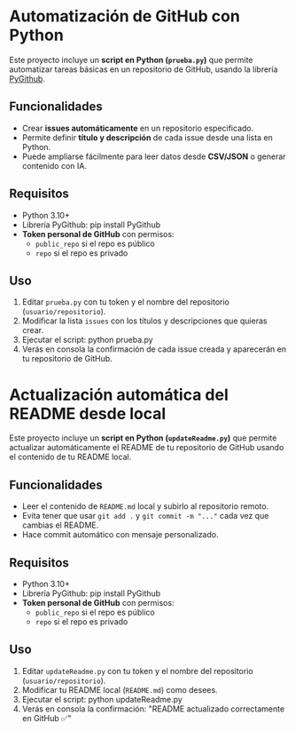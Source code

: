 # Automatización de GitHub con Python

Este proyecto incluye un **script en Python (`prueba.py`)** que permite automatizar tareas básicas en un repositorio de GitHub, usando la librería [PyGithub](https://pygithub.readthedocs.io/).

## Funcionalidades
- Crear **issues automáticamente** en un repositorio especificado.
- Permite definir **título y descripción** de cada issue desde una lista en Python.
- Puede ampliarse fácilmente para leer datos desde **CSV/JSON** o generar contenido con IA.

## Requisitos
- Python 3.10+
- Librería PyGithub:
    pip install PyGithub
- **Token personal de GitHub** con permisos:
    - `public_repo` si el repo es público
    - `repo` si el repo es privado

## Uso
1. Editar `prueba.py` con tu token y el nombre del repositorio (`usuario/repositorio`).
2. Modificar la lista `issues` con los títulos y descripciones que quieras crear.
3. Ejecutar el script:
    python prueba.py
4. Verás en consola la confirmación de cada issue creada y aparecerán en tu repositorio de GitHub.
# Actualización automática del README desde local

Este proyecto incluye un **script en Python (`updateReadme.py`)** que permite actualizar automáticamente el README de tu repositorio de GitHub usando el contenido de tu README local.

## Funcionalidades
- Leer el contenido de `README.md` local y subirlo al repositorio remoto.
- Evita tener que usar `git add .` y `git commit -m "..."` cada vez que cambias el README.
- Hace commit automático con mensaje personalizado.

## Requisitos
- Python 3.10+
- Librería PyGithub:
    pip install PyGithub
- **Token personal de GitHub** con permisos:
    - `public_repo` si el repo es público
    - `repo` si el repo es privado

## Uso
1. Editar `updateReadme.py` con tu token y el nombre del repositorio (`usuario/repositorio`).
2. Modificar tu README local (`README.md`) como desees.
3. Ejecutar el script:
    python updateReadme.py
4. Verás en consola la confirmación:
    "README actualizado correctamente en GitHub ✅"
